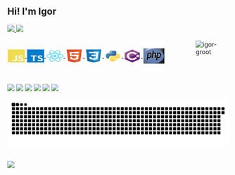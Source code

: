 ## Hi! I'm Igor
 <div>
  <a href="https://github.com/igorguariroba">
  <img height="180em" src="https://github-readme-stats.vercel.app/api?username=igorguariroba&show_icons=true&theme=dracula&include_all_commits=true&count_private=true&title_color=02bab4&border_radius=20"/>
  <img height="180em" src="https://github-readme-stats.vercel.app/api/top-langs/?username=igorguariroba&layout=compact&langs_count=7&theme=dracula&title_color=02bab4&border_radius=20"/>
</div>
<div style="display: inline_block"><br>
  <img align="center" alt="igor-Js" height="30" width="40" src="https://raw.githubusercontent.com/devicons/devicon/master/icons/javascript/javascript-plain.svg">
  <img align="center" alt="igor-Ts" height="30" width="40" src="https://raw.githubusercontent.com/devicons/devicon/master/icons/typescript/typescript-plain.svg">
  <img align="center" alt="igor-React" height="30" width="40" src="https://raw.githubusercontent.com/devicons/devicon/master/icons/react/react-original.svg">
  <img align="center" alt="igor-HTML" height="30" width="40" src="https://raw.githubusercontent.com/devicons/devicon/master/icons/html5/html5-original.svg">
  <img align="center" alt="igor-CSS" height="30" width="40" src="https://raw.githubusercontent.com/devicons/devicon/master/icons/css3/css3-original.svg">
  <img align="center" alt="igor-Python" height="30" width="40" src="https://raw.githubusercontent.com/devicons/devicon/master/icons/python/python-original.svg">
  <img align="center" alt="igor-Csharp" height="30" width="40" src="https://raw.githubusercontent.com/devicons/devicon/master/icons/csharp/csharp-original.svg">
 <img align="center" alt="igor-Csharp" height="70" width="50" src="https://raw.githubusercontent.com/devicons/devicon/master/icons/php/php-original.svg">
  <img align="right" class="avatar" alt="igor-groot" height="27%" width="15%"  src="https://media.giphy.com/media/JzujPK0id34qI/giphy.gif">
</div>
  
  ##
 
<div> 
  <a href="https://www.youtube.com/channel/UCALazdkAkawruudiiU9Dk8Q" target="_blank"><img src="https://img.shields.io/badge/YouTube-FF0000?style=for-the-badge&logo=youtube&logoColor=white" target="_blank"></a>
  <a href="https://instagram.com/igor_ravel_" target="_blank"><img src="https://img.shields.io/badge/-Instagram-%23E4405F?style=for-the-badge&logo=instagram&logoColor=white" target="_blank"></a>
 	<a href="https://www.twitch.tv/igorravel" target="_blank"><img src="https://img.shields.io/badge/Twitch-9146FF?style=for-the-badge&logo=twitch&logoColor=white" target="_blank"></a>
 <a href="https://discord.gg/vnwRjCVZFG" target="_blank"><img src="https://img.shields.io/badge/Discord-7289DA?style=for-the-badge&logo=discord&logoColor=white" target="_blank"></a> 
  <a href = "mailto:1g0r.guari@gmail.com"><img src="https://img.shields.io/badge/-Gmail-%23333?style=for-the-badge&logo=gmail&logoColor=white" target="_blank"></a>
  <a href="https://www.linkedin.com/in/igor-ravel" target="_blank"><img src="https://img.shields.io/badge/-LinkedIn-%230077B5?style=for-the-badge&logo=linkedin&logoColor=white" target="_blank"></a> 
 
  ![Snake animation](https://github.com/igorguariroba/igorguariroba/blob/output/github-contribution-grid-snake.svg)

</div>
 
 ##
 
<div>
  <img align="left"  src="https://github-readme-stats.vercel.app/api/wakatime?username=igorguariroba&layout=compact&theme=dracula&title_color=02bab4&border_radius=20"/>
 </div>


